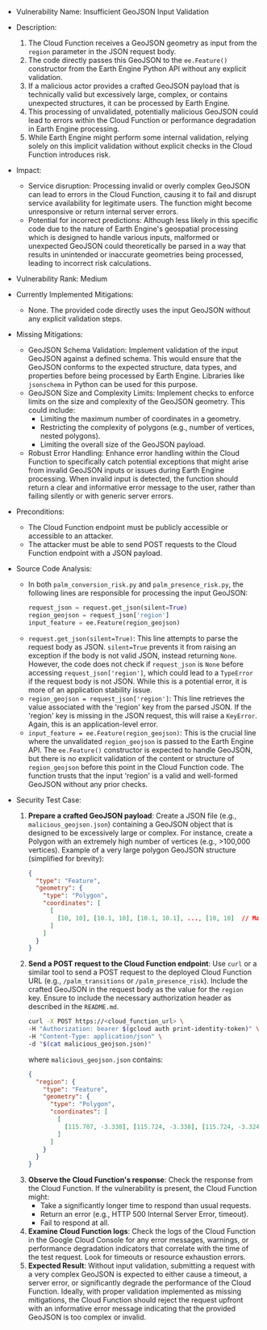 * Vulnerability Name: Insufficient GeoJSON Input Validation
* Description:
    1. The Cloud Function receives a GeoJSON geometry as input from the `region` parameter in the JSON request body.
    2. The code directly passes this GeoJSON to the `ee.Feature()` constructor from the Earth Engine Python API without any explicit validation.
    3. If a malicious actor provides a crafted GeoJSON payload that is technically valid but excessively large, complex, or contains unexpected structures, it can be processed by Earth Engine.
    4. This processing of unvalidated, potentially malicious GeoJSON could lead to errors within the Cloud Function or performance degradation in Earth Engine processing.
    5. While Earth Engine might perform some internal validation, relying solely on this implicit validation without explicit checks in the Cloud Function introduces risk.
* Impact:
    - Service disruption: Processing invalid or overly complex GeoJSON can lead to errors in the Cloud Function, causing it to fail and disrupt service availability for legitimate users. The function might become unresponsive or return internal server errors.
    - Potential for incorrect predictions: Although less likely in this specific code due to the nature of Earth Engine's geospatial processing which is designed to handle various inputs, malformed or unexpected GeoJSON could theoretically be parsed in a way that results in unintended or inaccurate geometries being processed, leading to incorrect risk calculations.
* Vulnerability Rank: Medium
* Currently Implemented Mitigations:
    - None. The provided code directly uses the input GeoJSON without any explicit validation steps.
* Missing Mitigations:
    - GeoJSON Schema Validation: Implement validation of the input GeoJSON against a defined schema. This would ensure that the GeoJSON conforms to the expected structure, data types, and properties before being processed by Earth Engine. Libraries like `jsonschema` in Python can be used for this purpose.
    - GeoJSON Size and Complexity Limits: Implement checks to enforce limits on the size and complexity of the GeoJSON geometry. This could include:
        - Limiting the maximum number of coordinates in a geometry.
        - Restricting the complexity of polygons (e.g., number of vertices, nested polygons).
        - Limiting the overall size of the GeoJSON payload.
    - Robust Error Handling: Enhance error handling within the Cloud Function to specifically catch potential exceptions that might arise from invalid GeoJSON inputs or issues during Earth Engine processing. When invalid input is detected, the function should return a clear and informative error message to the user, rather than failing silently or with generic server errors.
* Preconditions:
    - The Cloud Function endpoint must be publicly accessible or accessible to an attacker.
    - The attacker must be able to send POST requests to the Cloud Function endpoint with a JSON payload.
* Source Code Analysis:
    - In both `palm_conversion_risk.py` and `palm_presence_risk.py`, the following lines are responsible for processing the input GeoJSON:
        ```python
        request_json = request.get_json(silent=True)
        region_geojson = request_json['region']
        input_feature = ee.Feature(region_geojson)
        ```
    - `request.get_json(silent=True)`: This line attempts to parse the request body as JSON. `silent=True` prevents it from raising an exception if the body is not valid JSON, instead returning `None`. However, the code does not check if `request_json` is `None` before accessing `request_json['region']`, which could lead to a `TypeError` if the request body is not JSON.  While this is a potential error, it is more of an application stability issue.
    - `region_geojson = request_json['region']`: This line retrieves the value associated with the 'region' key from the parsed JSON. If the 'region' key is missing in the JSON request, this will raise a `KeyError`. Again, this is an application-level error.
    - `input_feature = ee.Feature(region_geojson)`: This is the crucial line where the unvalidated `region_geojson` is passed to the Earth Engine API. The `ee.Feature()` constructor is expected to handle GeoJSON, but there is no explicit validation of the content or structure of `region_geojson` before this point in the Cloud Function code. The function trusts that the input 'region' is a valid and well-formed GeoJSON without any prior checks.

* Security Test Case:
    1. **Prepare a crafted GeoJSON payload**: Create a JSON file (e.g., `malicious_geojson.json`) containing a GeoJSON object that is designed to be excessively large or complex. For instance, create a Polygon with an extremely high number of vertices (e.g., >100,000 vertices). Example of a very large polygon GeoJSON structure (simplified for brevity):
        ```json
        {
          "type": "Feature",
          "geometry": {
            "type": "Polygon",
            "coordinates": [
              [
                [10, 10], [10.1, 10], [10.1, 10.1], ..., [10, 10]  // Many many vertices here
              ]
            ]
          }
        }
        ```
    2. **Send a POST request to the Cloud Function endpoint**: Use `curl` or a similar tool to send a POST request to the deployed Cloud Function URL (e.g., `/palm_transitions` or `/palm_presence_risk`). Include the crafted GeoJSON in the request body as the value for the `region` key. Ensure to include the necessary authorization header as described in the `README.md`.
        ```bash
        curl -X POST https://<cloud_function_url> \
        -H "Authorization: bearer $(gcloud auth print-identity-token)" \
        -H "Content-Type: application/json" \
        -d "$(cat malicious_geojson.json)"
        ```
        where `malicious_geojson.json` contains:
        ```json
        {
          "region": {
            "type": "Feature",
            "geometry": {
              "type": "Polygon",
              "coordinates": [
                [
                  [115.707, -3.338], [115.724, -3.338], [115.724, -3.324], ... , [115.707, -3.338]  // Imagine thousands of coordinates here
                ]
              ]
            }
          }
        }
        ```
    3. **Observe the Cloud Function's response**: Check the response from the Cloud Function. If the vulnerability is present, the Cloud Function might:
        - Take a significantly longer time to respond than usual requests.
        - Return an error (e.g., HTTP 500 Internal Server Error, timeout).
        - Fail to respond at all.
    4. **Examine Cloud Function logs**: Check the logs of the Cloud Function in the Google Cloud Console for any error messages, warnings, or performance degradation indicators that correlate with the time of the test request. Look for timeouts or resource exhaustion errors.
    5. **Expected Result**:  Without input validation, submitting a request with a very complex GeoJSON is expected to either cause a timeout, a server error, or significantly degrade the performance of the Cloud Function. Ideally, with proper validation implemented as missing mitigations, the Cloud Function should reject the request upfront with an informative error message indicating that the provided GeoJSON is too complex or invalid.